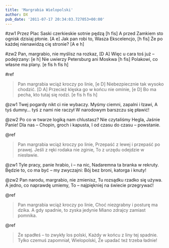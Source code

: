 ```yaml
---
title: 'Margrabia Wielopolski'
author: DX
pub_date: '2011-07-17 20:34:03.727053+00:00'
---
```


#zw1
Przez Plac Saski czerkieskie sotnie pędzą [h fis]
A przed Zamkiem sto ognisk dzisiaj płonie. [A e]
Jak pan robi to, Wasza Ekscelencjo, [h fis]
Że po każdej nienawidzą cię stronie? [A e h]

#zw2
Pan, margrabio, nie myślisz na rozkaz, [D A]
Więc u cara toś już – podejrzany: [e h]
Nie uwierzy Petersburg ani Moskwa [h fis]
Polakowi, co własne ma plany. [e fis h fis h]

#ref
>Pan margrabia wciąż kroczy po linie, [e D]
>Niebezpiecznie tak wysoko chodzić. [D A]
>Przecież klęska go w końcu nie ominie, [e D]
>Bo ma pecha, kto tutaj się rodzi.  [e fis h fis h]

@zw1
Twej pogardy nikt ci nie wybaczy.
Myśmy ciemni, zapalni i łzawi,
A tyś dumny… tyś z nami nie raczył
W narodowym barszczu się pławić!

@zw2
Po co w twarze logiką nam chlustasz?
Nie czytaliśmy Hegla, Jaśnie Panie!
Dla nas – Chopin, groch i kapusta,
I od czasu do czasu – powstanie.

@ref
>Pan margrabia wciąż kroczy po linie,
>Przepaść z lewej i przepaść po prawej.
>Jeśli z ręki rodaka nie zginie,
>To z urzędu odejdzie w niesławie.

@zw1
Tyle pracy, panie hrabio, i – na nic,
Nadaremna ta branka w rekruty.
Będzie to, co ma być – my zwyczajni:
Bój bez broni, katorga i knuty!

@zw2
Pan narodu, margrabio, nie zmienisz,
Tu rozsądku rzadko się używa.
A jedno, co naprawdę umiemy,
To – najpiękniej na świecie przegrywać!

@ref
>Pan margrabia wciąż kroczy po linie,
>Choć niezgrabny i posturę ma dzika.
>A gdy spadnie, to zyska jedynie
>Miano zdrajcy zamiast pomnika.

@ref
>Że spadłeś – to zwykły los polski,
>Każdy w końcu z liny tej spadnie.
>Tylko czemuś zapomniał, Wielopolski,
>Że upadać też trzeba ładnie!